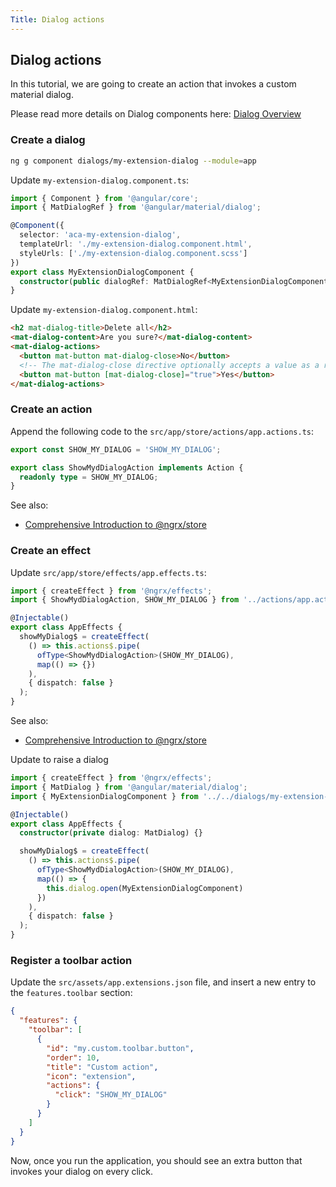 ```yaml
---
Title: Dialog actions
---
```


## Dialog actions

In this tutorial, we are going to create an action that invokes a custom material dialog.

Please read more details on Dialog components here: [Dialog Overview](https://material.angular.io/components/dialog/overview)

### Create a dialog

```sh
ng g component dialogs/my-extension-dialog --module=app
```

Update `my-extension-dialog.component.ts`:

```ts
import { Component } from '@angular/core';
import { MatDialogRef } from '@angular/material/dialog';

@Component({
  selector: 'aca-my-extension-dialog',
  templateUrl: './my-extension-dialog.component.html',
  styleUrls: ['./my-extension-dialog.component.scss']
})
export class MyExtensionDialogComponent {
  constructor(public dialogRef: MatDialogRef<MyExtensionDialogComponent>) {}
}
```

Update `my-extension-dialog.component.html`:

```html
<h2 mat-dialog-title>Delete all</h2>
<mat-dialog-content>Are you sure?</mat-dialog-content>
<mat-dialog-actions>
  <button mat-button mat-dialog-close>No</button>
  <!-- The mat-dialog-close directive optionally accepts a value as a result for the dialog. -->
  <button mat-button [mat-dialog-close]="true">Yes</button>
</mat-dialog-actions>
```

### Create an action

Append the following code to the `src/app/store/actions/app.actions.ts`:

```ts
export const SHOW_MY_DIALOG = 'SHOW_MY_DIALOG';

export class ShowMydDialogAction implements Action {
  readonly type = SHOW_MY_DIALOG;
}
```

See also:

- [Comprehensive Introduction to @ngrx/store](https://gist.github.com/btroncone/a6e4347326749f938510)

### Create an effect

Update `src/app/store/effects/app.effects.ts`:

```ts
import { createEffect } from '@ngrx/effects';
import { ShowMydDialogAction, SHOW_MY_DIALOG } from '../actions/app.actions';

@Injectable()
export class AppEffects {
  showMyDialog$ = createEffect(
    () => this.actions$.pipe(
      ofType<ShowMydDialogAction>(SHOW_MY_DIALOG),
      map(() => {})
    ), 
    { dispatch: false }
  );
}
```

See also:

- [Comprehensive Introduction to @ngrx/store](https://gist.github.com/btroncone/a6e4347326749f938510)

Update to raise a dialog

```ts
import { createEffect } from '@ngrx/effects';
import { MatDialog } from '@angular/material/dialog';
import { MyExtensionDialogComponent } from '../../dialogs/my-extension-dialog/my-extension-dialog.component';

@Injectable()
export class AppEffects {
  constructor(private dialog: MatDialog) {}

  showMyDialog$ = createEffect(
    () => this.actions$.pipe(
      ofType<ShowMydDialogAction>(SHOW_MY_DIALOG),
      map(() => {
        this.dialog.open(MyExtensionDialogComponent)
      })
    ), 
    { dispatch: false }
  );
}
```

### Register a toolbar action

Update the `src/assets/app.extensions.json` file, and insert a new entry to the `features.toolbar` section:

```json
{
  "features": {
    "toolbar": [
      {
        "id": "my.custom.toolbar.button",
        "order": 10,
        "title": "Custom action",
        "icon": "extension",
        "actions": {
          "click": "SHOW_MY_DIALOG"
        }
      }
    ]
  }
}
```

Now, once you run the application, you should see an extra button that invokes your dialog on every click.
